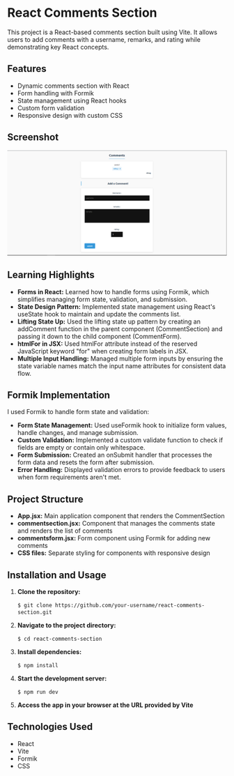 <h1>React Comments Section</h1>

<p>This project is a React-based comments section built using Vite. It allows users to add comments with a username, remarks, and rating while demonstrating key React concepts.</p>

<h2>Features</h2>
<ul>
  <li>Dynamic comments section with React</li>
  <li>Form handling with Formik</li>
  <li>State management using React hooks</li>
  <li>Custom form validation</li>
  <li>Responsive design with custom CSS</li>
</ul>

<h2>Screenshot</h2>
<img src="./Comments_section/Screenshot.png" alt="Comments Section Screenshot" />

<h2>Learning Highlights</h2>
<ul>
  <li><strong>Forms in React:</strong> Learned how to handle forms using Formik, which simplifies managing form state, validation, and submission.</li>
  <li><strong>State Design Pattern:</strong> Implemented state management using React's useState hook to maintain and update the comments list.</li>
  <li><strong>Lifting State Up:</strong> Used the lifting state up pattern by creating an addComment function in the parent component (CommentSection) and passing it down to the child component (CommentForm).</li>
  <li><strong>htmlFor in JSX:</strong> Used htmlFor attribute instead of the reserved JavaScript keyword "for" when creating form labels in JSX.</li>
  <li><strong>Multiple Input Handling:</strong> Managed multiple form inputs by ensuring the state variable names match the input name attributes for consistent data flow.</li>
</ul>

<h2>Formik Implementation</h2>
<p>I used Formik to handle form state and validation:</p>
<ul>
  <li><strong>Form State Management:</strong> Used useFormik hook to initialize form values, handle changes, and manage submission.</li>
  <li><strong>Custom Validation:</strong> Implemented a custom validate function to check if fields are empty or contain only whitespace.</li>
  <li><strong>Form Submission:</strong> Created an onSubmit handler that processes the form data and resets the form after submission.</li>
  <li><strong>Error Handling:</strong> Displayed validation errors to provide feedback to users when form requirements aren't met.</li>
</ul>

<h2>Project Structure</h2>
<ul>
  <li><strong>App.jsx:</strong> Main application component that renders the CommentSection</li>
  <li><strong>commentsection.jsx:</strong> Component that manages the comments state and renders the list of comments</li>
  <li><strong>commentsform.jsx:</strong> Form component using Formik for adding new comments</li>
  <li><strong>CSS files:</strong> Separate styling for components with responsive design</li>
</ul>

<h2>Installation and Usage</h2>
<ol>
  <li><strong>Clone the repository:</strong></li>
  <pre><code>$ git clone https://github.com/your-username/react-comments-section.git</code></pre>

  <li><strong>Navigate to the project directory:</strong></li>
  <pre><code>$ cd react-comments-section</code></pre>

  <li><strong>Install dependencies:</strong></li>
  <pre><code>$ npm install</code></pre>

  <li><strong>Start the development server:</strong></li>
  <pre><code>$ npm run dev</code></pre>

  <li><strong>Access the app in your browser at the URL provided by Vite</strong></li>
</ol>

<h2>Technologies Used</h2>
<ul>
  <li>React</li>
  <li>Vite</li>
  <li>Formik</li>
  <li>CSS</li>
</ul>

